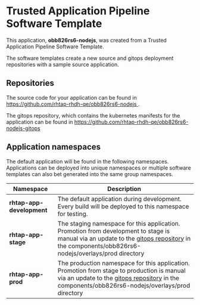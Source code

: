 # Trusted Application Pipeline Software Template

This application, **obb826rs6-nodejs**, was created from a Trusted Application Pipeline Software Template.

The software templates create a new source and gitops deployment repositories with a sample source application. 

## Repositories

The source code for your application can be found in [https://github.com/rhtap-rhdh-qe/obb826rs6-nodejs ](https://github.com/rhtap-rhdh-qe/obb826rs6-nodejs ).
 
The gitops repository, which contains the kubernetes manifests for the application can be found in 
[https://github.com/rhtap-rhdh-qe/obb826rs6-nodejs-gitops ](https://github.com/rhtap-rhdh-qe/obb826rs6-nodejs-gitops ) 

## Application namespaces 

The default application will be found in the following namespaces. Applications can be deployed into unique namespaces or multiple software templates can also bet generated into the same group namespaces.  

|  Namespace   |  Description   |  
| -------- | -------- |   
| **rhtap-app-development** | The default application during development. Every build will be deployed to this namespace for testing. | 
| **rhtap-app-stage** | The staging namespace for this application. Promotion from development to stage is manual via an update to the [gitops repository](https://github.com/rhtap-rhdh-qe/obb826rs6-nodejs-gitops ) in the components/obb826rs6-nodejs/overlays/prod directory |  
| **rhtap-app-prod** | The production namespace for this application. Promotion from stage to production is manual via an update to the [gitops repository](https://github.com/rhtap-rhdh-qe/obb826rs6-nodejs-gitops ) in the components/obb826rs6-nodejs/overlays/prod directory | 